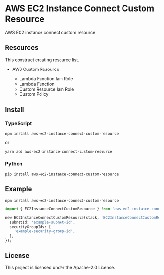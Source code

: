 # AWS EC2 Instance Connect Custom Resource

AWS EC2 instance connect custom resource

## Resources

This construct creating resource list.

* AWS Custom Resource

  * Lambda Function Iam Role
  * Lambda Function
  * Custom Resource Iam Role
  * Custom Policy

## Install

### TypeScript

```shell
npm install aws-ec2-instance-connect-custom-resource
```

or

```shell
yarn add aws-ec2-instance-connect-custom-resource
```

### Python

```shell
pip install aws-ec2-instance-connect-custom-resource
```

## Example

```shell
npm install aws-ec2-instance-connect-custom-resource
```

```python
import { EC2InstanceConnectCustomResource } from 'aws-ec2-instance-connect-custom-resource';

new EC2InstanceConnectCustomResource(stack, 'EC2InstanceConnectCustomResource', {
  subnetId: 'example-subnet-id',
  securityGroupIds: [
    'example-security-group-id',
  ],
});
```

## License

This project is licensed under the Apache-2.0 License.
